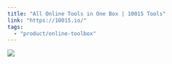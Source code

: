 ```yaml
---
title: "All Online Tools in One Box | 10015 Tools"
link: "https://10015.io/"
tags:
  - "product/online-toolbox"
---
```

![](https://10015.io/og-image.jpg)